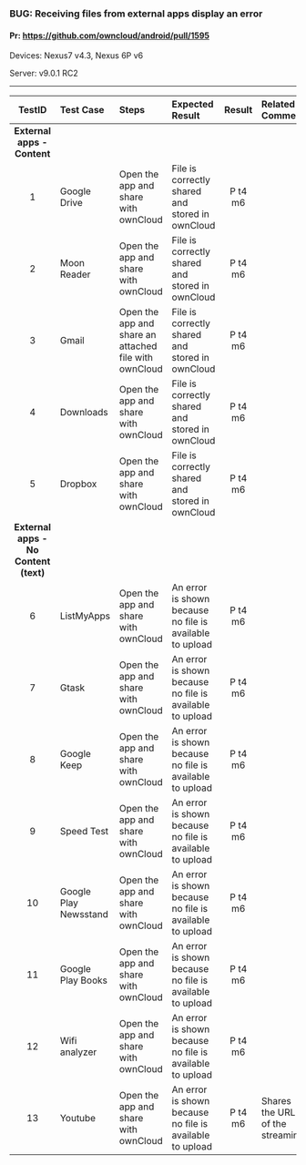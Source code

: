 ###  BUG: Receiving files from external apps display an error

#### Pr: https://github.com/owncloud/android/pull/1595

Devices: Nexus7 v4.3, Nexus 6P v6

Server: v9.0.1 RC2


---

 
| TestID | Test Case | Steps | Expected Result | Result | Related Comment |
| :----: | :-------- | :---- | :-------------- | :----: | :-------------- |
|**External apps - Content**||||||
| 1 | Google Drive | Open the app and share with ownCloud| File is correctly shared and stored in ownCloud| P t4 m6|  |
| 2 | Moon Reader | Open the app and share with ownCloud|File is correctly shared and stored in ownCloud | P t4 m6| |
| 3 | Gmail | Open the app and share an attached file with ownCloud|File is correctly shared and stored in ownCloud| P t4 m6| |
| 4 | Downloads | Open the app and share with ownCloud|File is correctly shared and stored in ownCloud| P t4 m6| |
| 5 | Dropbox | Open the app and share with ownCloud|File is correctly shared and stored in ownCloud| P t4 m6| |
|**External apps - No Content (text)**||||||
| 6 | ListMyApps | Open the app and share with ownCloud| An error is shown because no file is available to upload| P t4 m6| |
| 7 | Gtask | Open the app and share with ownCloud|An error is shown because no file is available to upload| P t4 m6| |
| 8 | Google Keep | Open the app and share with ownCloud|An error is shown because no file is available to upload| P t4 m6| |
| 9 | Speed Test | Open the app and share with ownCloud|An error is shown because no file is available to upload| P t4 m6| |
| 10 | Google Play Newsstand | Open the app and share with ownCloud|An error is shown because no file is available to upload| P t4 m6| |
| 11 | Google Play Books | Open the app and share with ownCloud|An error is shown because no file is available to upload| P t4 m6| |
| 12 | Wifi analyzer | Open the app and share with ownCloud|An error is shown because no file is available to upload| P t4 m6| |
| 13 | Youtube | Open the app and share with ownCloud|An error is shown because no file is available to upload| P t4 m6| Shares the URL of the streaming|
